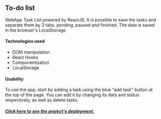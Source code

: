 <h2>To-do list</h2>

<p>WebApp Task List powered by ReactJS. It is possible to save the tasks and separate them by 3 tabs, pending, paused and finished. The data is saved in the browser's LocalStorage.</p>

<h4>Technologies used</h4>
<ul>
  <li>DOM manipulation</li>
  <li>React Hooks</li>
  <li>Componentization</li>
  <li>LocalStorage</li>
</ul>

<h4>Usability</h4>

<p>To use the app, start by adding a task using the blue "add task" button at the top of the page. You can edit it by changing its data and status respectively, as well as delete tasks.</p>

<h5><a href="https://tarefaagil.vercel.app/" target="_blank">Click here to see the project's deployment.</a></h5>
